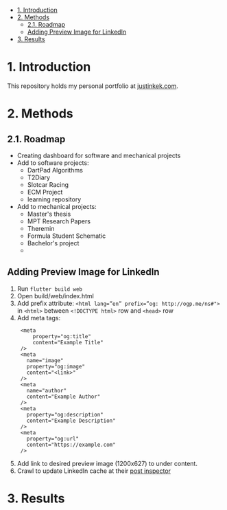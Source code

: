 - [1. Introduction](#1-introduction)
- [2. Methods](#2-methods)
  - [2.1. Roadmap](#21-roadmap)
  - [Adding Preview Image for LinkedIn](#adding-preview-image-for-linkedin)
- [3. Results](#3-results)

# 1. Introduction
This repository holds my personal portfolio at [justinkek.com](justinkek.com).

# 2. Methods
## 2.1. Roadmap
- Creating dashboard for software and mechanical projects
- Add to software projects:
  - DartPad Algorithms
  - T2Diary
  - Slotcar Racing
  - ECM Project
  - learning repository
- Add to mechanical projects:
  - Master's thesis
  - MPT Research Papers
  - Theremin
  - Formula Student Schematic
  - Bachelor's project
  - 
## Adding Preview Image for LinkedIn
1. Run `flutter build web`
2. Open build/web/index.html
3. Add prefix attribute: 
   `<html lang=”en” prefix=”og: http://ogp.me/ns#">` 
   in `<html>` between `<!DOCTYPE html>` row and `<head>` row
4. Add meta tags:
   ```
    <meta 
        property="og:title"
        content="Example Title" 
    />
    <meta 
      name="image" 
      property="og:image" 
      content="<link>" 
    />
    <meta 
      name="author" 
      content="Example Author" 
    />
    <meta 
      property="og:description" 
      content="Example Description"
    />
    <meta 
      property="og:url" 
      content="https://example.com" 
    />
   ```
5. Add link to desired preview image (1200x627) to under content.
6. Crawl to update LinkedIn cache at their [post inspector](https://www.linkedin.com/post-inspector/)

# 3. Results

